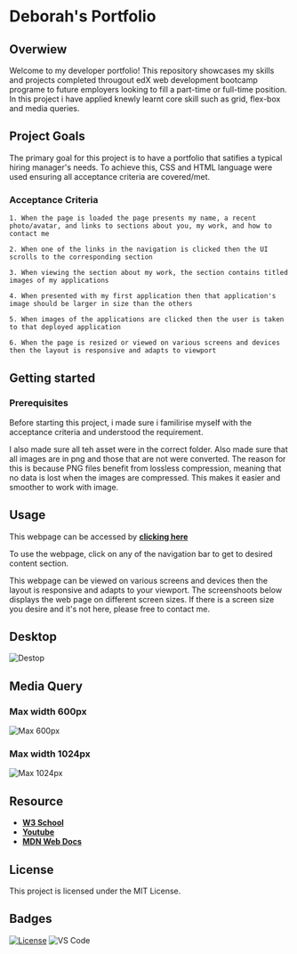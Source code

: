 # Deborah's Portfolio

## Overwiew

Welcome to my developer portfolio! This repository showcases my skills and projects completed througout edX web development bootcamp programe to future employers looking to fill a part-time or full-time  position. In  this project i have applied knewly learnt core skill such as grid, flex-box and media queries.



## Project Goals

The primary goal for this project  is to have a portfolio that satifies a typical hiring manager's needs. To achieve this, CSS and HTML language were used ensuring all acceptance criteria are covered/met.

### Acceptance Criteria

    1. When the page is loaded the page presents my name, a recent photo/avatar, and links to sections about you, my work, and how to contact me

    2. When one of the links in the navigation is clicked then the UI scrolls to the corresponding section

    3. When viewing the section about my work, the section contains titled images of my applications

    4. When presented with my first application then that application's image should be larger in size than the others

    5. When images of the applications are clicked then the user is taken to that deployed application

    6. When the page is resized or viewed on various screens and devices then the layout is responsive and adapts to viewport

## Getting started

### Prerequisites
Before starting this project, i made sure i familirise myself with the acceptance criteria and understood the requirement.

I also made sure all teh asset were in the correct folder. Also made sure that all images are in png and those that are not were converted. The reason for this is because PNG files benefit from lossless compression, meaning that no data is lost when the images are compressed. This makes it easier and smoother to work with image.

## Usage

This webpage can be accessed by [**clicking here**]( https://dalabi91.github.io/Deborah-Portfolio/)

To use the webpage, click on any of the navigation bar to get to desired content section.

This webpage can be viewed on various screens and devices then the layout is responsive and adapts to your viewport. The screenshoots below displays the web page on different screen sizes. If there is a screen size you desire and it's not here, please free to contact me.


## Desktop
<!-- input screenshoot -->
![Destop](./images_png/media%20Q/desktop%20view.png)

## Media Query

### Max width 600px
<!-- input screeshoot -->
![Max 600px](./images_png/media%20Q/max_600px.png)

### Max width 1024px

![Max 1024px](./images_png/media%20Q/max%201024.png)



## Resource

- [**W3 School**](https://www.w3schools.com/)
- [**Youtube**](https://www.youtube.com/watch?v=3elGSZSWTbM&t=24s&pp=ygUPZ3JpZCB2cyBmbGV4Ym94)
- [**MDN Web Docs**](https://developer.mozilla.org/)



## License

This project is licensed under the MIT License.



## Badges

[![License](https://img.shields.io/badge/License-MIT-blue.svg)](https://opensource.org/licenses/MIT)
![VS Code](https://img.shields.io/badge/Made%20with-VSCode-1f425f.svg)